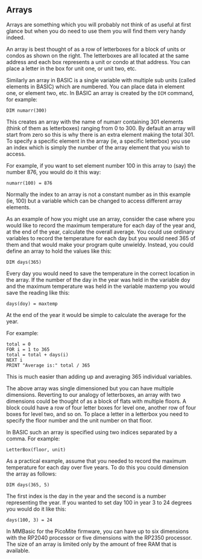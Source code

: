 ## Arrays

Arrays are something which you will probably not think of as useful at first glance but when you do need to use them you will find them very handy indeed.

An array is best thought of as a row of letterboxes for a block of units or condos as shown on the right. The letterboxes are all located at the same address and each box represents a unit or condo at that address. You can place a letter in the box for unit one, or unit two, etc.

Similarly an array in BASIC is a single variable with multiple sub units (called elements in BASIC) which are numbered. You
can place data in element one, or element two, etc. In BASIC an array is created by the `DIM` command, for example:

```basic
DIM numarr(300)
```

This creates an array with the name of numarr containing 301 elements (think of them as letterboxes) ranging from 0 to 300. By default an array will start from zero so this is why there is an extra element making the total 301. To specify a specific element in the array (ie, a specific letterbox) you use an index which is simply the number of the array element that you wish to access. 

For example, if you want to set element number 100 in this array to (say) the number 876, you would do it this way:

```basic
numarr(100) = 876
```

Normally the index to an array is not a constant number as in this example (ie, 100) but a variable
which can be changed to access different array elements.

As an example of how you might use an array, consider the case where you would like to record the
maximum temperature for each day of the year and, at the end of the year, calculate the overall
average. You could use ordinary variables to record the temperature for each day but you would need
365 of them and that would make your program quite unwieldy. Instead, you could define an array to
hold the values like this:

```basic
DIM days(365)
```

Every day you would need to save the temperature in the correct location in the array. If the number of
the day in the year was held in the variable doy and the maximum temperature was held in the
variable maxtemp you would save the reading like this:

```basic
days(doy) = maxtemp
```

At the end of the year it would be simple to calculate the average for the year.

For example:

```basic
total = 0
FOR i = 1 to 365
total = total + days(i)
NEXT i
PRINT "Average is:" total / 365
```

This is much easier than adding up and averaging 365 individual variables.

The above array was single dimensioned but you can have multiple dimensions. Reverting to our analogy of letterboxes, an array with two dimensions could be thought of as a block of flats with multiple floors. A block could have a row of four letter boxes for level one, another row of four boxes for level two, and so on. To place a letter in a letterbox you need to specify the floor number and the unit number on that floor.

In BASIC such an array is specified using two indices separated by a comma. For example:

```basic
LetterBox(floor, unit)
```

As a practical example, assume that you needed to record the maximum temperature for each day over
five years. To do this you could dimension the array as follows:

```basic
DIM days(365, 5)
```

The first index is the day in the year and the second is a number representing the year. If you wanted to set day 100 in year 3 to 24 degrees you would do it like this:

```basic
days(100, 3) = 24
```

In MMBasic for the PicoMite firmware, you can have up to six dimensions with the RP2040 processor or five dimensions with the RP2350 processor. The size of an array is limited only by the amount of free RAM that is available.


